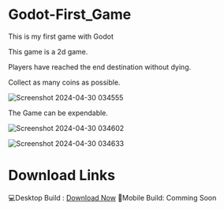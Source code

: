 # Godot-First_Game
 This is my first game with Godot

 This game is a 2d game.
 
 Players have reached the end destination without dying.
 
 Collect as many coins as possible.
 
![Screenshot 2024-04-30 034555](https://github.com/ALPHISTUBE/Godot-First_Game/assets/65537475/091d0014-31c6-4741-8761-af6f17232309)

The Game can be expendable.

![Screenshot 2024-04-30 034602](https://github.com/ALPHISTUBE/Godot-First_Game/assets/65537475/ea3cb80c-275a-4221-a200-85efb0103f53)

![Screenshot 2024-04-30 034633](https://github.com/ALPHISTUBE/Godot-First_Game/assets/65537475/321d83be-4f2c-4abb-b92b-3eb2f7abac36)

# Download Links
💻Desktop Build : [Download Now](https://drive.google.com/file/d/1fS4ChXkrM-aIP_NFKQgHJ8ed_4gbfcyO/view?usp=sharing)
📱Mobile Build: Comming Soon
